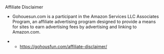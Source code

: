 Affiliate Disclaimer
 - Gohouesun.com is a participant in the Amazon Services LLC Associates Program, an affiliate advertising program designed to provide a means for sites to earn advertising fees by advertising and linking to Amazon.com.

 -  - https://gohousfun.com/affiliate-disclaimer/
